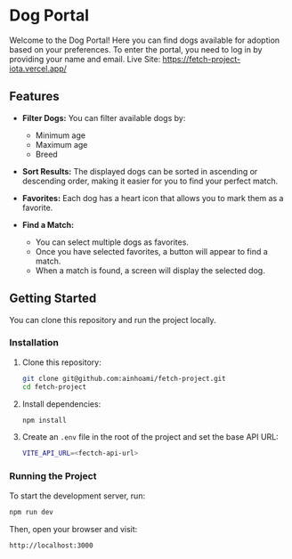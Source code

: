 # Dog Portal

Welcome to the Dog Portal! Here you can find dogs available for adoption based on your preferences. To enter the portal, you need to log in by providing your name and email.
Live Site: https://fetch-project-iota.vercel.app/

## Features

- **Filter Dogs:**
  You can filter available dogs by:

  - Minimum age
  - Maximum age
  - Breed
    <br/>

- **Sort Results:**
  The displayed dogs can be sorted in ascending or descending order, making it easier for you to find your perfect match.
  <br/>
- **Favorites:** Each dog has a heart icon that allows you to mark them as a favorite.
  <br/>
- **Find a Match:**
  - You can select multiple dogs as favorites.
  - Once you have selected favorites, a button will appear to find a match.
  - When a match is found, a screen will display the selected dog.
    <br/>

## Getting Started

You can clone this repository and run the project locally.

### Installation

1. Clone this repository:

   ```sh
   git clone git@github.com:ainhoami/fetch-project.git
   cd fetch-project
   ```

2. Install dependencies:

   ```sh
   npm install
   ```

3. Create an `.env` file in the root of the project and set the base API URL:
   ```sh
   VITE_API_URL=<fectch-api-url>
   ```

### Running the Project

To start the development server, run:

```sh
npm run dev
```

Then, open your browser and visit:

```
http://localhost:3000
```
